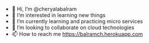 - 👋 Hi, I’m @cheryalabalram
- 👀 I’m interested in learning new things
- 🌱 I’m currently learning and practicing micro services
- 💞️ I’m looking to collaborate on cloud technologies
- 📫 How to reach me https://balramch.herokuapp.com
